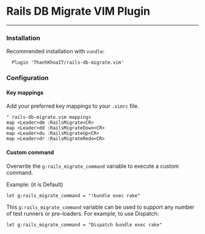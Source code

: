 # Rails DB Migrate VIM Plugin
-----

### Installation

Recommended installation with `vundle`:

```vim
  Plugin 'ThanhKhoaIT/rails-db-migrate.vim'
```

### Configuration
#### Key mappings
Add your preferred key mappings to your `.vimrc` file.

```vim
" rails-db-migrate.vim mappings
map <Leader>dm :RailsMigrate<CR>
map <Leader>dd :RailsMigrateDown<CR>
map <Leader>du :RailsMigrateUp<CR>
map <Leader>dr :RailsMigrateRedo<CR>
```

#### Custom command
Overwrite the `g:rails_migrate_command` variable to execute a custom command.

Example: (it is Default)
```vim
let g:rails_migrate_command = "!bundle exec rake"
```

This `g:rails_migrate_command` variable can be used to support any number of test runners or pre-loaders.
For example, to use Dispatch:
```vim
let g:rails_migrate_command = "Dispatch bundle exec rake"
```
